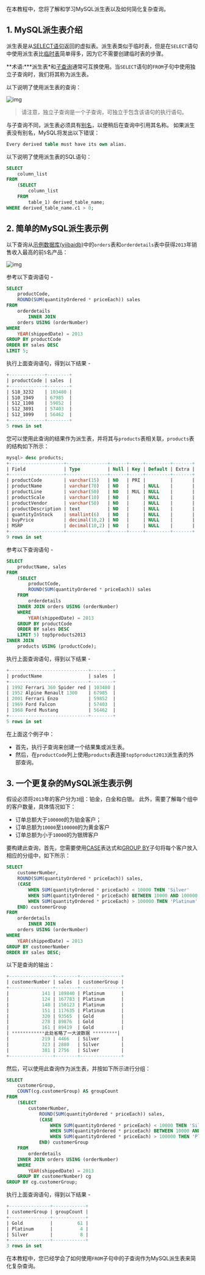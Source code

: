 在本教程中，您将了解和学习MySQL派生表以及如何简化复杂查询。

## 1. MySQL派生表介绍

派生表是从[SELECT语句](http://www.yiibai.com/mysql/select-statement-query-data.html)返回的虚拟表。派生表类似于临时表，但是在`SELECT`语句中使用派生表比[临时表](http://www.yiibai.com/mysql/temporary-table.html)简单得多，因为它不需要创建临时表的步骤。

**术语:\***派生表*和[子查询](http://www.yiibai.com/mysql/subquery.html)通常可互换使用。当`SELECT`语句的`FROM`子句中使用独立子查询时，我们将其称为派生表。

以下说明了使用派生表的查询：

![img](../images/437150722_21821.png)

> 请注意，独立子查询是一个子查询，可独立于包含该语句的执行语句。

与子查询不同，派生表必须具有[别名](http://www.yiibai.com/mysql/alias.html)，以便稍后在查询中引用其名称。 如果派生表没有别名，MySQL将发出以下错误：

```sql
Every derived table must have its own alias.
```

以下说明了使用派生表的SQL语句：

```sql
SELECT 
    column_list
FROM
    (SELECT 
        column_list
    FROM
        table_1) derived_table_name;
WHERE derived_table_name.c1 > 0;
```

## 2. 简单的MySQL派生表示例

以下查询从[示例数据库(yiibaidb)](http://www.yiibai.com/mysql/sample-database.html)中的`orders`表和`orderdetails`表中获得`2013`年销售收入最高的前`5`名产品：

![img](../images/170150753_10490.png)

参考以下查询语句 -

```sql
SELECT 
    productCode, 
    ROUND(SUM(quantityOrdered * priceEach)) sales
FROM
    orderdetails
        INNER JOIN
    orders USING (orderNumber)
WHERE
    YEAR(shippedDate) = 2013
GROUP BY productCode
ORDER BY sales DESC
LIMIT 5;
```

执行上面查询语句，得到以下结果 -

```sql
+-------------+--------+
| productCode | sales  |
+-------------+--------+
| S18_3232    | 103480 |
| S10_1949    | 67985  |
| S12_1108    | 59852  |
| S12_3891    | 57403  |
| S12_1099    | 56462  |
+-------------+--------+
5 rows in set
```

您可以使用此查询的结果作为派生表，并将其与`products`表相关联，`products`表的结构如下所示：

```sql
mysql> desc products;
+--------------------+---------------+------+-----+---------+-------+
| Field              | Type          | Null | Key | Default | Extra |
+--------------------+---------------+------+-----+---------+-------+
| productCode        | varchar(15)   | NO   | PRI |         |       |
| productName        | varchar(70)   | NO   |     | NULL    |       |
| productLine        | varchar(50)   | NO   | MUL | NULL    |       |
| productScale       | varchar(10)   | NO   |     | NULL    |       |
| productVendor      | varchar(50)   | NO   |     | NULL    |       |
| productDescription | text          | NO   |     | NULL    |       |
| quantityInStock    | smallint(6)   | NO   |     | NULL    |       |
| buyPrice           | decimal(10,2) | NO   |     | NULL    |       |
| MSRP               | decimal(10,2) | NO   |     | NULL    |       |
+--------------------+---------------+------+-----+---------+-------+
9 rows in set
```

参考以下查询语句 -

```sql
SELECT 
    productName, sales
FROM
    (SELECT 
        productCode, 
        ROUND(SUM(quantityOrdered * priceEach)) sales
    FROM
        orderdetails
    INNER JOIN orders USING (orderNumber)
    WHERE
        YEAR(shippedDate) = 2013
    GROUP BY productCode
    ORDER BY sales DESC
    LIMIT 5) top5products2013
INNER JOIN
    products USING (productCode);
```

执行上面查询语句，得到以下结果 -

```sql
+-----------------------------+--------+
| productName                 | sales  |
+-----------------------------+--------+
| 1992 Ferrari 360 Spider red | 103480 |
| 1952 Alpine Renault 1300    | 67985  |
| 2001 Ferrari Enzo           | 59852  |
| 1969 Ford Falcon            | 57403  |
| 1968 Ford Mustang           | 56462  |
+-----------------------------+--------+
5 rows in set
```

在上面这个例子中：

- 首先，执行子查询来创建一个结果集或派生表。
- 然后，在`productCode`列上使用`products`表连接`top5product2013`派生表的外部查询。

## 3. 一个更复杂的MySQL派生表示例

假设必须将`2013`年的客户分为`3`组：铂金，白金和白银。 此外，需要了解每个组中的客户数量，具体情况如下：

- 订单总额大于`100000`的为铂金客户；
- 订单总额为`10000`至`100000`的为黄金客户
- 订单总额为小于`10000`的为银牌客户

要构建此查询，首先，您需要使用[CASE](http://www.yiibai.com/mysql/case-function.html)表达式和[GROUP BY](http://www.yiibai.com/mysql/group-by.html)子句将每个客户放入相应的分组中，如下所示：

```sql
SELECT 
    customerNumber,
    ROUND(SUM(quantityOrdered * priceEach)) sales,
    (CASE
        WHEN SUM(quantityOrdered * priceEach) < 10000 THEN 'Silver'
        WHEN SUM(quantityOrdered * priceEach) BETWEEN 10000 AND 100000 THEN 'Gold'
        WHEN SUM(quantityOrdered * priceEach) > 100000 THEN 'Platinum'
    END) customerGroup
FROM
    orderdetails
        INNER JOIN
    orders USING (orderNumber)
WHERE
    YEAR(shippedDate) = 2013
GROUP BY customerNumber 
ORDER BY sales DESC;
```

以下是查询的输出：

```sql
+----------------+--------+---------------+
| customerNumber | sales  | customerGroup |
+----------------+--------+---------------+
|            141 | 189840 | Platinum      |
|            124 | 167783 | Platinum      |
|            148 | 150123 | Platinum      |
|            151 | 117635 | Platinum      |
|            320 | 93565  | Gold          |
|            278 | 89876  | Gold          |
|            161 | 89419  | Gold          |
| ************此处省略了一大波数据 *********|
|            219 | 4466   | Silver        |
|            323 | 2880   | Silver        |
|            381 | 2756   | Silver        |
+----------------+--------+---------------+
```

然后，可以使用此查询作为派生表，并按如下所示进行分组：

```sql
SELECT 
    customerGroup, 
    COUNT(cg.customerGroup) AS groupCount
FROM
    (SELECT 
        customerNumber,
            ROUND(SUM(quantityOrdered * priceEach)) sales,
            (CASE
                WHEN SUM(quantityOrdered * priceEach) < 10000 THEN 'Silver'
                WHEN SUM(quantityOrdered * priceEach) BETWEEN 10000 AND 100000 THEN 'Gold'
                WHEN SUM(quantityOrdered * priceEach) > 100000 THEN 'Platinum'
            END) customerGroup
    FROM
        orderdetails
    INNER JOIN orders USING (orderNumber)
    WHERE
        YEAR(shippedDate) = 2013
    GROUP BY customerNumber) cg
GROUP BY cg.customerGroup;
```

执行上面查询语句，得到以下结果 -

```sql
+---------------+------------+
| customerGroup | groupCount |
+---------------+------------+
| Gold          |         61 |
| Platinum      |          4 |
| Silver        |          8 |
+---------------+------------+
3 rows in set
```

在本教程中，您已经学会了如何使用`FROM`子句中的子查询作为MySQL派生表来简化复杂查询。